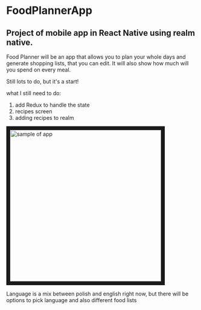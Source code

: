 # FoodPlannerApp
## Project of mobile app in React Native using realm native.

 Food Planner will be an app that allows you to plan your whole days and generate shopping lists, that you can edit. It will also show how much will you spend on every meal.
 
 Still lots to do, but it's a start!
 
 what I still need to do:
1. add Redux to handle the state
2. recipes screen
3. adding recipes to realm

 
<img src="https://github.com/dagmarawieczorek/FoodPlannerApp/blob/master/images/gif-test-4.gif" 
alt="sample of app" width="400" height="auto" border="10" />


Language is a mix between polish and english right now, but there will be options to pick language and also different food lists



